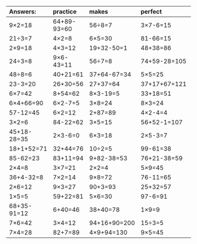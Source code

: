 | Answers: | practice | makes | perfect | ! |
| :--- | :--- | :--- | :--- | :--- |
| 9×2=18 | 64+89-93=60 | 56÷8=7 | 3×7-6=15 | 59+98+6=163 | 
| 21÷3=7 | 4×2=8 | 6×5=30 | 81-66=15 | 42+90-3=129 | 
| 2×9=18 | 4×3=12 | 19+32-50=1 | 48+38=86 | 5×2=10 | 
| 24÷3=8 | 9×6-43=11 | 56÷7=8 | 74+59-28=105 | 8×2+43=59 | 
| 48÷8=6 | 40+21=61 | 37+64-67=34 | 5×5=25 | 2×3=6 | 
| 23-3=20 | 26+30=56 | 27+37=64 | 37+17+67=121 | 89+70+63=222 | 
| 6×7=42 | 8+54=62 | 8×3-19=5 | 33+18=51 | 8×9=72 | 
| 6×4+66=90 | 6×2-7=5 | 3×8=24 | 8×3=24 | 3×6=18 | 
| 57-12=45 | 6×2=12 | 2+87=89 | 4×2-4=4 | 8×7=56 | 
| 3×2=6 | 84-22=62 | 3×5=15 | 56+52-1=107 | 2+87=89 | 
| 45+18-28=35 | 2×3-6=0 | 6×3=18 | 2×5-3=7 | 68-42=26 | 
| 18+1+52=71 | 32+44=76 | 10÷2=5 | 99-61=38 | 92-81=11 | 
| 85-62=23 | 83+11=94 | 9+82-38=53 | 76+21-38=59 | 87+54-15=126 | 
| 2×4=8 | 3×7=21 | 2×2=4 | 5×9=45 | 5×6-22=8 | 
| 36+4-32=8 | 7×2=14 | 9×8=72 | 76-11=65 | 6÷2=3 | 
| 2×6=12 | 9×3=27 | 90+3=93 | 25+32=57 | 3×4-5=7 | 
| 1×5=5 | 59+22=81 | 5×6=30 | 97-6=91 | 75+4=79 | 
| 68+35-91=12 | 6+40=46 | 38+40=78 | 1×9=9 | 19+23-40=2 | 
| 7×6=42 | 3×4=12 | 94+16+90=200 | 15÷3=5 | 4×9=36 | 
| 7×4=28 | 82+7=89 | 4×9+94=130 | 9×5=45 | 9×3+82=109 | 
